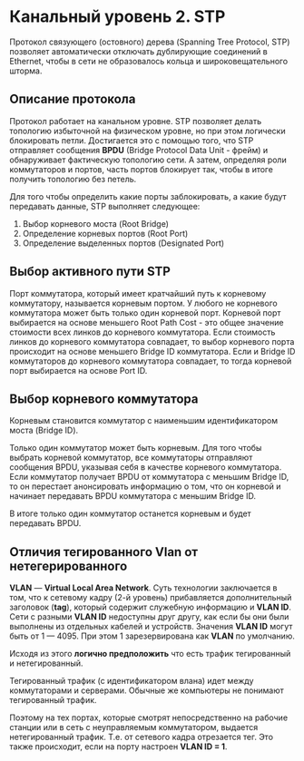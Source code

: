 # Канальный уровень 2. STP

Протокол связующего (остовного) дерева (Spanning Tree Protocol, STP) позволяет автоматически отключать дублирующие соединений в Ethernet, чтобы в сети не образовалось кольца и широковещательного шторма.

## Описание протокола 

Протокол работает на канальном уровне. STP позволяет делать топологию избыточной на физическом уровне, но при этом логически блокировать петли. Достигается это с помощью того, что STP отправляет сообщения **BPDU** (Bridge Protocol Data Unit - фрейм) и обнаруживает фактическую топологию сети. А затем, определяя роли коммутаторов и портов, часть портов блокирует так, чтобы в итоге получить топологию без петель.

Для того чтобы определить какие порты заблокировать, а какие будут передавать данные, STP выполняет следующее:

1. Выбор корневого моста (Root Bridge)
2. Определение корневых портов (Root Port)
3. Определение выделенных портов (Designated Port)

## Выбор активного пути STP

Порт коммутатора, который имеет кратчайший путь к корневому коммутатору, называется корневым портом. У любого не корневого коммутатора может быть только один корневой порт. Корневой порт выбирается на основе меньшего Root Path Cost - это общее значение стоимости всех линков до корневого коммутатора. Если стоимость линков до корневого коммутатора совпадает, то выбор корневого порта происходит на основе меньшего Bridge ID коммутатора. Если и Bridge ID коммутаторов до корневого коммутатора совпадает, то тогда корневой порт выбирается на основе Port ID.

## Выбор корневого коммутатора 

Корневым становится коммутатор с наименьшим идентификатором моста (Bridge ID).

Только один коммутатор может быть корневым. Для того чтобы выбрать корневой коммутатор, все коммутаторы отправляют сообщения BPDU, указывая себя в качестве корневого коммутатора. Если коммутатор получает BPDU от коммутатора с меньшим Bridge ID, то он перестает анонсировать информацию о том, что он корневой и начинает передавать BPDU коммутатора с меньшим Bridge ID.

В итоге только один коммутатор останется корневым и будет передавать BPDU.

## Отличия тегированного Vlan от нетегерированного

**VLAN** — **Virtual Local Area Network**. Суть технологии заключается в том, что к сетевому кадру (2-й уровень) прибавляется дополнительный заголовок (**tag**), который содержит служебную информацию и **VLAN ID**. Сети с разными **VLAN ID** недоступны друг другу, как если бы они были выполнены из отдельных кабелей и устройств. Значения **VLAN ID** могут быть от 1 — 4095. При этом 1 зарезервирована как **VLAN** по умолчанию.

Исходя из этого **логично предположить** что есть трафик тегированный и нетегированный. 

Тегированный трафик (с идентификатором влана) идет между коммутаторами и серверами. Обычные же компьютеры не понимают тегированный трафик. 

Поэтому на тех портах, которые смотрят непосредственно на рабочие станции или в сеть с неуправляемым коммутатором, выдается нетегированный трафик. Т.е. от сетевого кадра отрезается тег. Это также происходит, если на порту настроен **VLAN ID = 1**.
